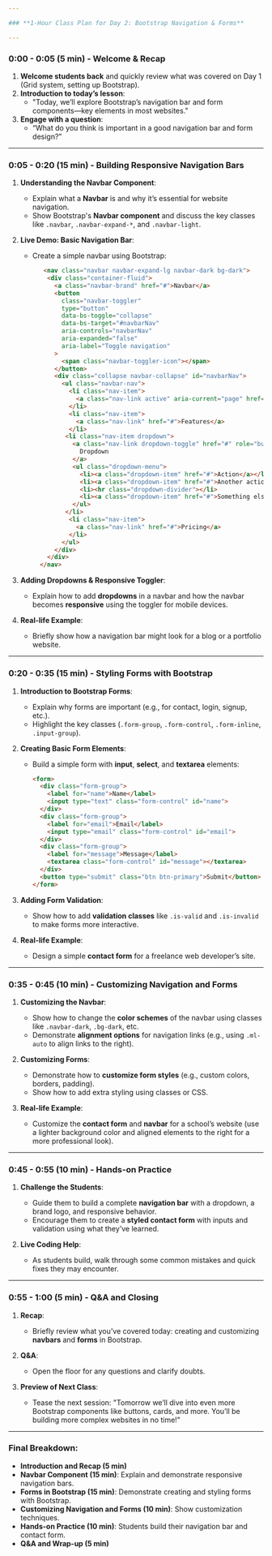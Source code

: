 ```yaml
---

### **1-Hour Class Plan for Day 2: Bootstrap Navigation & Forms**

---
```


### **0:00 - 0:05 (5 min) - Welcome & Recap**
1. **Welcome students back** and quickly review what was covered on Day 1 (Grid system, setting up Bootstrap).
2. **Introduction to today’s lesson**:
   - "Today, we’ll explore Bootstrap’s navigation bar and form components—key elements in most websites."
3. **Engage with a question**:
   - “What do you think is important in a good navigation bar and form design?”

---

### **0:05 - 0:20 (15 min) - Building Responsive Navigation Bars**
1. **Understanding the Navbar Component**:
   - Explain what a **Navbar** is and why it’s essential for website navigation.
   - Show Bootstrap's **Navbar component** and discuss the key classes like `.navbar`, `.navbar-expand-*`, and `.navbar-light`.
   
2. **Live Demo: Basic Navigation Bar**:
   - Create a simple navbar using Bootstrap:
     ```html
        <nav class="navbar navbar-expand-lg navbar-dark bg-dark">
         <div class="container-fluid">
           <a class="navbar-brand" href="#">Navbar</a>
           <button
             class="navbar-toggler"
             type="button"
             data-bs-toggle="collapse"
             data-bs-target="#navbarNav"
             aria-controls="navbarNav"
             aria-expanded="false"
             aria-label="Toggle navigation"
           >
             <span class="navbar-toggler-icon"></span>
           </button>
           <div class="collapse navbar-collapse" id="navbarNav">
             <ul class="navbar-nav">
               <li class="nav-item">
                 <a class="nav-link active" aria-current="page" href="#">Home</a>
               </li>
               <li class="nav-item">
                 <a class="nav-link" href="#">Features</a>
               </li>
              <li class="nav-item dropdown">
                <a class="nav-link dropdown-toggle" href="#" role="button" data-bs-toggle="dropdown" aria-expanded="false">
                  Dropdown
                </a>
                <ul class="dropdown-menu">
                  <li><a class="dropdown-item" href="#">Action</a></li>
                  <li><a class="dropdown-item" href="#">Another action</a></li>
                  <li><hr class="dropdown-divider"></li>
                  <li><a class="dropdown-item" href="#">Something else here</a></li>
                </ul>
              </li>
               <li class="nav-item">
                 <a class="nav-link" href="#">Pricing</a>
               </li>
             </ul>
           </div>
         </div>
       </nav>
     ```
   
3. **Adding Dropdowns & Responsive Toggler**:
   - Explain how to add **dropdowns** in a navbar and how the navbar becomes **responsive** using the toggler for mobile devices.
   
4. **Real-life Example**: 
   - Briefly show how a navigation bar might look for a blog or a portfolio website.

---

### **0:20 - 0:35 (15 min) - Styling Forms with Bootstrap**
1. **Introduction to Bootstrap Forms**:
   - Explain why forms are important (e.g., for contact, login, signup, etc.).
   - Highlight the key classes (`.form-group`, `.form-control`, `.form-inline`, `.input-group`).

2. **Creating Basic Form Elements**:
   - Build a simple form with **input**, **select**, and **textarea** elements:
     ```html
     <form>
       <div class="form-group">
         <label for="name">Name</label>
         <input type="text" class="form-control" id="name">
       </div>
       <div class="form-group">
         <label for="email">Email</label>
         <input type="email" class="form-control" id="email">
       </div>
       <div class="form-group">
         <label for="message">Message</label>
         <textarea class="form-control" id="message"></textarea>
       </div>
       <button type="submit" class="btn btn-primary">Submit</button>
     </form>
     ```
   
3. **Adding Form Validation**:
   - Show how to add **validation classes** like `.is-valid` and `.is-invalid` to make forms more interactive.

4. **Real-life Example**:
   - Design a simple **contact form** for a freelance web developer’s site.

---

### **0:35 - 0:45 (10 min) - Customizing Navigation and Forms**
1. **Customizing the Navbar**:
   - Show how to change the **color schemes** of the navbar using classes like `.navbar-dark`, `.bg-dark`, etc.
   - Demonstrate **alignment options** for navigation links (e.g., using `.ml-auto` to align links to the right).
   
2. **Customizing Forms**:
   - Demonstrate how to **customize form styles** (e.g., custom colors, borders, padding).
   - Show how to add extra styling using classes or CSS.

3. **Real-life Example**: 
   - Customize the **contact form** and **navbar** for a school’s website (use a lighter background color and aligned elements to the right for a more professional look).

---

### **0:45 - 0:55 (10 min) - Hands-on Practice**
1. **Challenge the Students**:
   - Guide them to build a complete **navigation bar** with a dropdown, a brand logo, and responsive behavior.
   - Encourage them to create a **styled contact form** with inputs and validation using what they’ve learned.

2. **Live Coding Help**:
   - As students build, walk through some common mistakes and quick fixes they may encounter.

---

### **0:55 - 1:00 (5 min) - Q&A and Closing**
1. **Recap**:
   - Briefly review what you’ve covered today: creating and customizing **navbars** and **forms** in Bootstrap.
   
2. **Q&A**:
   - Open the floor for any questions and clarify doubts.
   
3. **Preview of Next Class**:
   - Tease the next session: "Tomorrow we’ll dive into even more Bootstrap components like buttons, cards, and more. You’ll be building more complex websites in no time!"

---

### **Final Breakdown:**
- **Introduction and Recap (5 min)**
- **Navbar Component (15 min)**: Explain and demonstrate responsive navigation bars.
- **Forms in Bootstrap (15 min)**: Demonstrate creating and styling forms with Bootstrap.
- **Customizing Navigation and Forms (10 min)**: Show customization techniques.
- **Hands-on Practice (10 min)**: Students build their navigation bar and contact form.
- **Q&A and Wrap-up (5 min)**
